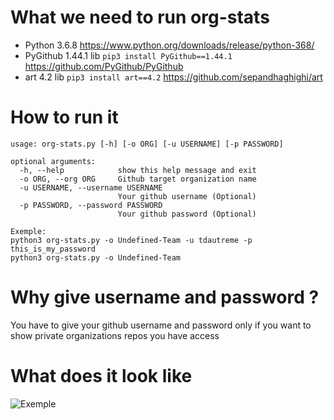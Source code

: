 # What we need to run org-stats
- Python 3.6.8 https://www.python.org/downloads/release/python-368/
- PyGithub 1.44.1 lib ```pip3 install PyGithub==1.44.1``` https://github.com/PyGithub/PyGithub
- art 4.2 lib ```pip3 install art==4.2``` https://github.com/sepandhaghighi/art

# How to run it
```
usage: org-stats.py [-h] [-o ORG] [-u USERNAME] [-p PASSWORD]

optional arguments:
  -h, --help            show this help message and exit
  -o ORG, --org ORG     Github target organization name
  -u USERNAME, --username USERNAME
                        Your github username (Optional)
  -p PASSWORD, --password PASSWORD
                        Your github password (Optional)
                        
Exemple:
python3 org-stats.py -o Undefined-Team -u tdautreme -p this_is_my_password
python3 org-stats.py -o Undefined-Team
```
# Why give username and password ?
You have to give your github username and password only if you want to show private organizations repos you have access

# What does it look like
![Exemple](https://i.ibb.co/ZHgMG7V/Pres.png)
